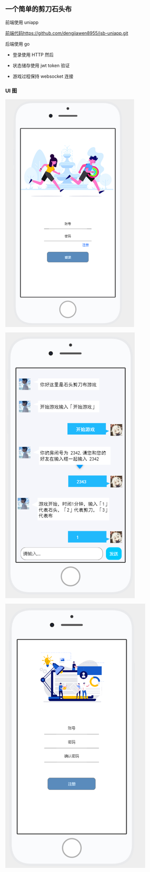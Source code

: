 ## 一个简单的剪刀石头布
前端使用 uniapp

[前端代码https://github.com/dengjiawen8955/jsb-uniapp.git](https://github.com/dengjiawen8955/jsb-uniapp.git)

后端使用 go

* 登录使用 HTTP 然后

* 状态储存使用 jwt token  验证

* 游戏过程保持 websocket 连接
### UI 图

![image-20210404223042061](README.assets/image-20210404223042061.png)

![image-20210404223106271](README.assets/image-20210404223106271.png)

![image-20210404223121055](README.assets/image-20210404223121055.png)